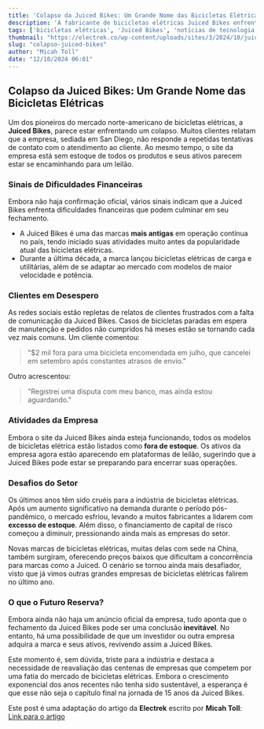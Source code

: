 ```yaml
---
title: 'Colapso da Juiced Bikes: Um Grande Nome das Bicicletas Elétricas'
description: 'A fabricante de bicicletas elétricas Juiced Bikes enfrenta dificuldades financeiras e silêncio preocupante dos proprietários.'
tags: ['bicicletas elétricas', 'Juiced Bikes', 'notícias de tecnologia', 'mercado de bicicletas']
thumbnail: "https://electrek.co/wp-content/uploads/sites/3/2024/10/juiced-closing-header.jpg?quality=82&strip=all&w=1400"
slug: "colapso-juiced-bikes"
author: "Micah Toll"
date: "12/10/2024 06:01"
---
```


## Colapso da Juiced Bikes: Um Grande Nome das Bicicletas Elétricas  

Um dos pioneiros do mercado norte-americano de bicicletas elétricas, a **Juiced Bikes**, parece estar enfrentando um colapso. Muitos clientes relatam que a empresa, sediada em San Diego, não responde a repetidas tentativas de contato com o atendimento ao cliente. Ao mesmo tempo, o site da empresa está sem estoque de todos os produtos e seus ativos parecem estar se encaminhando para um leilão.

### Sinais de Dificuldades Financeiras  
Embora não haja confirmação oficial, vários sinais indicam que a Juiced Bikes enfrenta dificuldades financeiras que podem culminar em seu fechamento. 

- A Juiced Bikes é uma das marcas **mais antigas** em operação contínua no país, tendo iniciado suas atividades muito antes da popularidade atual das bicicletas elétricas.
- Durante a última década, a marca lançou bicicletas elétricas de carga e utilitárias, além de se adaptar ao mercado com modelos de maior velocidade e potência.

### Clientes em Desespero  
As redes sociais estão repletas de relatos de clientes frustrados com a falta de comunicação da Juiced Bikes. Casos de bicicletas paradas em espera de manutenção e pedidos não cumpridos há meses estão se tornando cada vez mais comuns. Um cliente comentou:  

> "$2 mil fora para uma bicicleta encomendada em julho, que cancelei em setembro após constantes atrasos de envio."  

Outro acrescentou:  
> "Registrei uma disputa com meu banco, mas ainda estou aguardando."  

### Atividades da Empresa  
Embora o site da Juiced Bikes ainda esteja funcionando, todos os modelos de bicicletas elétrica estão listados como **fora de estoque**. Os ativos da empresa agora estão aparecendo em plataformas de leilão, sugerindo que a Juiced Bikes pode estar se preparando para encerrar suas operações.  

### Desafios do Setor  
Os últimos anos têm sido cruéis para a indústria de bicicletas elétricas. Após um aumento significativo na demanda durante o período pós-pandêmico, o mercado esfriou, levando a muitos fabricantes a lidarem com **excesso de estoque**. Além disso, o financiamento de capital de risco começou a diminuir, pressionando ainda mais as empresas do setor.  

Novas marcas de bicicletas elétricas, muitas delas com sede na China, também surgiram, oferecendo preços baixos que dificultam a concorrência para marcas como a Juiced. O cenário se tornou ainda mais desafiador, visto que já vimos outras grandes empresas de bicicletas elétricas falirem no último ano.  

### O que o Futuro Reserva?  
Embora ainda não haja um anúncio oficial da empresa, tudo aponta que o fechamento da Juiced Bikes pode ser uma conclusão **inevitável**. No entanto, há uma possibilidade de que um investidor ou outra empresa adquira a marca e seus ativos, revivendo assim a Juiced Bikes.  

Este momento é, sem dúvida, triste para a indústria e destaca a necessidade de reavaliação das centenas de empresas que competem por uma fatia do mercado de bicicletas elétricas. Embora o crescimento exponencial dos anos recentes não tenha sido sustentável, a esperança é que esse não seja o capítulo final na jornada de 15 anos da Juiced Bikes.  

Este post é uma adaptação do artigo da **Electrek** escrito por **Micah Toll**: [Link para o artigo](https://electrek.co/2024/10/11/e-bike-maker-juiced-bikes-appears-to-collapse-amid-silence-from-owners/)  
